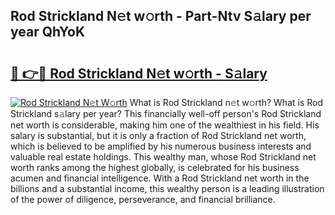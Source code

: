 ## Rod Strickland N𝚎t w𝚘rth - Part-Ntv S𝚊lary per year QhYoK

# <h2><a href="http://gc3q51.nevu.top/?p=Rod+Strickland">🔗 👉🔴 Rod Strickland N𝚎t w𝚘rth - S𝚊lary</a></h2>

[![Rod Strickland N𝚎t W𝚘rth](https://i.imgur.com/Oavwk0R.jpeg)](http://gc3q51.nevu.top/?p=Rod+Strickland)
What is Rod Strickland n𝚎t w𝚘rth? What is Rod Strickland s𝚊lary per year?
This financially well-off person's Rod Strickland net worth is considerable, making him one of the wealthiest in his field. His salary is substantial, but it is only a fraction of Rod Strickland net worth, which is believed to be amplified by his numerous business interests and valuable real estate holdings. This wealthy man, whose Rod Strickland net worth ranks among the highest globally, is celebrated for his business acumen and financial intelligence. With a Rod Strickland net worth in the billions and a substantial income, this wealthy person is a leading illustration of the power of diligence, perseverance, and financial brilliance.
